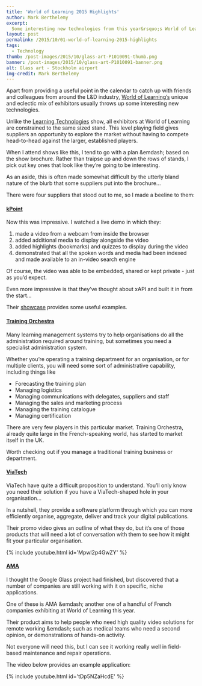 ```yaml
---
title: 'World of Learning 2015 Highlights'
author: Mark Berthelemy
excerpt:
  Some interesting new technologies from this year&rsquo;s World of Learning show.
layout: post
permalink: /2015/10/01-world-of-learning-2015-highlights
tags:
  - Technology
thumb: /post-images/2015/10/glass-art-P1010091-thumb.png
banner: /post-images/2015/10/glass-art-P1010091-banner.png
alt: Glass art - Stockholm airport
img-credit: Mark Berthelemy
---
```

Apart from providing a useful point in the calendar to catch up with friends and colleagues from around the L&amp;D industry, <a href="https://www.learnevents.com/" target="_blank">World of Learning&rsquo;s</a> unique and eclectic mix of exhibitors usually throws up some interesting new technologies.

Unlike the <a href="http://www.learningtechnologies.co.uk/" target="_blank">Learning Technologies</a> show, all exhibitors at World of Learning are constrained to the same sized stand. This level playing field gives suppliers an opportunity to explore the market without having to compete head-to-head against the larger, established players.

When I attend shows like this, I tend to go with a plan &emdash; based on the show brochure. Rather than traipse up and down the rows of stands, I pick out key ones that look like they&rsquo;re going to be interesting.

As an aside, this is often made somewhat difficult by the utterly bland nature of the blurb that some suppliers put into the brochure...

There were four suppliers that stood out to me, so I made a beeline to them:

#### <a href="http://www.kpoint.com/" target="_blank">kPoint</a>

Now this was impressive. I watched a live demo in which they:

1. made a video from a webcam from inside the browser
2. added additional media to display alongside the video
3. added highlights (bookmarks) and quizzes to display during the video
4. demonstrated that all the spoken words and media had been indexed and made available to an in-video search engine

Of course, the video was able to be embedded, shared or kept private - just as you&rsquo;d expect.

Even more impressive is that they&rsquo;ve thought about xAPI and built it in from the start...

Their <a href="http://www.kpoint.com/showcase/" target="_blank">showcase</a> provides some useful examples.

#### <a href="http://www.training-orchestra.com/" target="_blank">Training Orchestra</a>

Many learning management systems try to help organisations do all the administration required around training, but sometimes you need a specialist administration system.

Whether you&rsquo;re operating a training department for an organisation, or for multiple clients, you will need some sort of administrative capability, including things like

- Forecasting the training plan
- Managing logistics   
- Managing communications with delegates, suppliers and staff
- Managing the sales and marketing process
- Managing the training catalogue
- Managing certification

There are very few players in this particular market. Training Orchestra, already quite large in the French-speaking world, has started to market itself in the UK.

Worth checking out if you manage a traditional training business or department.

#### <a href="http://www.viatechpub.com/" target="_blank">ViaTech</a>

ViaTech have quite a difficult proposition to understand. You&rsquo;ll only know you need their solution if you have a ViaTech-shaped hole in your organisation...

In a nutshell, they provide a software platform through which you can more efficiently organise, aggregate, deliver and track your digital publications.

Their promo video gives an outline of what they do, but it&rsquo;s one of those products that will need a lot of conversation with them to see how it might fit your particular organisation.

{% include youtube.html id='Mpwl2p4GwZY' %}

#### <a href="http://www.advancedmedicalapplications.com/" target="_blank">AMA</a>

I thought the Google Glass project had finished, but discovered that a number of companies are still working with it on specific, niche applications.

One of these is AMA &emdash; another one of a handful of French companies exhibiting at World of Learning this year.

Their product aims to help people who need high quality video solutions for remote working &emdash; such as medical teams who need a second opinion, or demonstrations of hands-on activity.

Not everyone will need this, but I can see it working really well in field-based maintenance and repair operations.

The video below provides an example application:

{% include youtube.html id='tDp5NZaHcdE' %}
